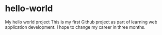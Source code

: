 # hello-world
My hello world project
This is my first Github project as part of learning web application development.
I hope to change my career in three months.
